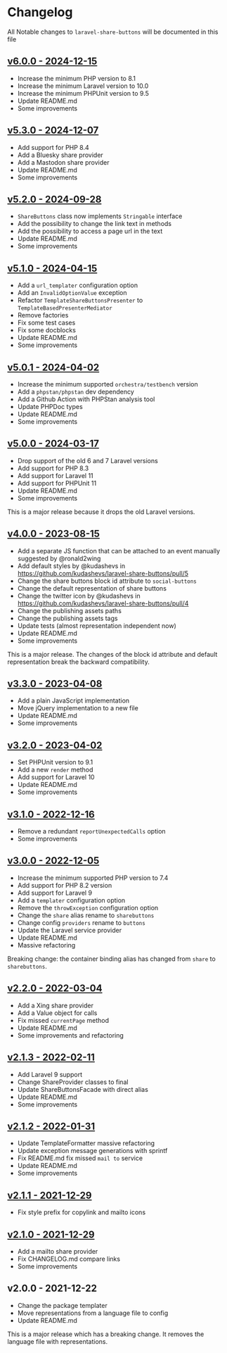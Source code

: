 # Changelog

All Notable changes to `laravel-share-buttons` will be documented in this file

## [v6.0.0 - 2024-12-15](https://github.com/kudashevs/laravel-share-buttons/compare/v5.3.0...v6.0.0)

- Increase the minimum PHP version to 8.1
- Increase the minimum Laravel version to 10.0
- Increase the minimum PHPUnit version to 9.5
- Update README.md
- Some improvements

## [v5.3.0 - 2024-12-07](https://github.com/kudashevs/laravel-share-buttons/compare/v5.2.0...v5.3.0)

- Add support for PHP 8.4
- Add a Bluesky share provider
- Add a Mastodon share provider
- Update README.md
- Some improvements

## [v5.2.0 - 2024-09-28](https://github.com/kudashevs/laravel-share-buttons/compare/v5.1.0...v5.2.0)

- `ShareButtons` class now implements `Stringable` interface
- Add the possibility to change the link text in methods
- Add the possibility to access a page url in the text
- Update README.md
- Some improvements

## [v5.1.0 - 2024-04-15](https://github.com/kudashevs/laravel-share-buttons/compare/v5.0.1...v5.1.0)

- Add a `url_templater` configuration option
- Add an `InvalidOptionValue` exception
- Refactor `TemplateShareButtonsPresenter` to `TemplateBasedPresenterMediator`
- Remove factories
- Fix some test cases
- Fix some docblocks
- Update README.md
- Some improvements

## [v5.0.1 - 2024-04-02](https://github.com/kudashevs/laravel-share-buttons/compare/v5.0.0...v5.0.1)

- Increase the minimum supported `orchestra/testbench` version
- Add a `phpstan/phpstan` dev dependency
- Add a Github Action with PHPStan analysis tool
- Update PHPDoc types
- Update README.md
- Some improvements

## [v5.0.0 - 2024-03-17](https://github.com/kudashevs/laravel-share-buttons/compare/v4.0.0...v5.0.0)

- Drop support of the old 6 and 7 Laravel versions
- Add support for PHP 8.3
- Add support for Laravel 11
- Add support for PHPUnit 11
- Update README.md
- Some improvements

This is a major release because it drops the old Laravel versions.

## [v4.0.0 - 2023-08-15](https://github.com/kudashevs/laravel-share-buttons/compare/v3.3.0...v4.0.0)

- Add a separate JS function that can be attached to an event manually suggested by @ronald2wing
- Add default styles by @kudashevs in https://github.com/kudashevs/laravel-share-buttons/pull/5
- Change the share buttons block id attribute to `social-buttons`
- Change the default representation of share buttons
- Change the twitter icon by @kudashevs in https://github.com/kudashevs/laravel-share-buttons/pull/4
- Change the publishing assets paths
- Change the publishing assets tags
- Update tests (almost representation independent now)
- Update README.md
- Some improvements

This is a major release. The changes of the block id attribute and default representation break the backward compatibility. 

## [v3.3.0 - 2023-04-08](https://github.com/kudashevs/laravel-share-buttons/compare/v3.2.0...v3.3.0)

- Add a plain JavaScript implementation
- Move jQuery implementation to a new file
- Update README.md
- Some improvements

## [v3.2.0 - 2023-04-02](https://github.com/kudashevs/laravel-share-buttons/compare/v3.1.0...v3.2.0)

- Set PHPUnit version to 9.1
- Add a new `render` method
- Add support for Laravel 10
- Update README.md
- Some improvements

## [v3.1.0 - 2022-12-16](https://github.com/kudashevs/laravel-share-buttons/compare/v3.0.0...v3.1.0)

- Remove a redundant `reportUnexpectedCalls` option
- Some improvements

## [v3.0.0 - 2022-12-05](https://github.com/kudashevs/laravel-share-buttons/compare/v2.2.0...v3.0.0)

- Increase the minimum supported PHP version to 7.4
- Add support for PHP 8.2 version
- Add support for Laravel 9
- Add a `templater` configuration option
- Remove the `throwException` configuration option
- Change the `share` alias rename to `sharebuttons`
- Change config `providers` rename to `buttons`
- Update the Laravel service provider
- Update README.md
- Massive refactoring

Breaking change: the container binding alias has changed from `share` to `sharebuttons`.

## [v2.2.0 - 2022-03-04](https://github.com/kudashevs/laravel-share-buttons/compare/v2.1.3...v2.2.0)

- Add a Xing share provider
- Add a Value object for calls
- Fix missed `currentPage` method
- Update README.md
- Some improvements and refactoring

## [v2.1.3 - 2022-02-11](https://github.com/kudashevs/laravel-share-buttons/compare/v2.1.2...v2.1.3)

- Add Laravel 9 support
- Change ShareProvider classes to final 
- Update ShareButtonsFacade with direct alias
- Update README.md
- Some improvements

## [v2.1.2 - 2022-01-31](https://github.com/kudashevs/laravel-share-buttons/compare/v2.1.1...v2.1.2)

- Update TemplateFormatter massive refactoring
- Update exception message generations with sprintf
- Fix README.md fix missed `mail to` service
- Update README.md
- Some improvements

## [v2.1.1 - 2021-12-29](https://github.com/kudashevs/laravel-share-buttons/compare/v2.1.0...v2.1.1)

- Fix style prefix for copylink and mailto icons

## [v2.1.0 - 2021-12-29](https://github.com/kudashevs/laravel-share-buttons/compare/v2.0.0...v2.1.0)

- Add a mailto share provider
- Fix CHANGELOG.md compare links
- Some improvements

## v2.0.0 - 2021-12-22

- Change the package templater
- Move representations from a language file to config
- Update README.md

This is a major release which has a breaking change. It removes the language file with representations.